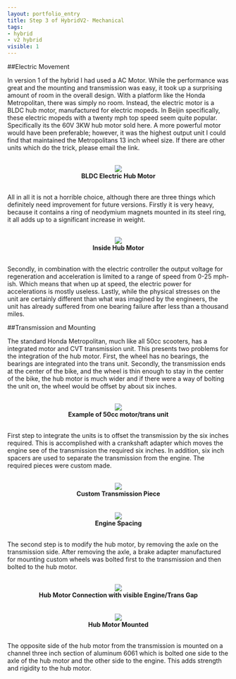 ```yaml
---
layout: portfolio_entry
title: Step 3 of HybridV2- Mechanical
tags:
- hybrid
- v2 hybrid
visible: 1
---
```


##Electric Movement

In version 1 of the hybrid I had used a AC Motor. While the performance was great and the mounting and transmission was easy, it took up a surprising amount of room in the overall design. With a platform like the Honda Metropolitan, there was simply no room. Instead, the electric motor is a BLDC hub motor, manufactured for electric mopeds. In Beijin specifically, these electric mopeds with a twenty mph top speed seem quite popular. Specifically its the 60V 3KW hub motor sold here. A more powerful motor would have been preferable; however, it was the highest output unit I could find that maintained the Metropolitans 13 inch wheel size. If there are other units which do the trick, please email the link.

<br>
<div style="text-align:center"><img src ="../../img/HubUnit.jpeg" /> <br> <b>BLDC Electric Hub Motor</b></div>
<br>

All in all it is not a horrible choice, although there are three things which definitely need improvement for future versions. Firstly it is very heavy, because it contains a ring of neodymium magnets mounted in its steel ring, it all adds up to a significant increase in weight.



<br>
<div style="text-align:center"><img src ="../../img/HubUnitInside.jpg" /> <br> <b>Inside Hub Motor</b></div>
<br>

Secondly, in combination with the electric controller the output voltage for regeneration and acceleration is limited to a range of speed from 0-25 mph-ish. Which means that when up at speed, the electric power for accelerations is mostly useless. Lastly, while the physical stresses on the unit are certainly different than what was imagined by the engineers, the unit has already suffered from one bearing failure after less than a thousand miles.


##Transmission and Mounting

The standard Honda Metropolitan, much like all 50cc scooters, has a integrated motor and CVT transmission unit. This presents two problems for the integration of the hub motor. First, the wheel has no bearings, the bearings are integrated into the trans unit. Secondly, the transmission ends at the center of the bike, and the wheel is thin enough to stay in the center of the bike, the hub motor is much wider and if there were a way of bolting the unit on, the wheel would be offset by about six inches.

<br>
<div style="text-align:center"><img src ="../../img/MetropolitanUnit.jpg" /> <br> <b>Example of 50cc motor/trans unit</b></div>
<br>


First step to integrate the units is to offset the transmission by the six inches required. This is accomplished with a crankshaft adapter which moves the engine see of the transmission the required six inches. In addition, six inch spacers are used to separate the transmission from the engine. The required pieces were custom made.


<br>
<div style="text-align:center"><img src ="../../img/TransAdapter.jpg" /> <br> <b>Custom Transmission Piece</b></div>
<br>

<br>
<div style="text-align:center"><img src ="../../img/EngineSpacing.jpg" /> <br> <b>Engine Spacing</b></div>
<br>

The second step is to modify the hub motor, by removing the axle on the transmission side. After removing the axle, a brake adapter manufactured for mounting custom wheels was bolted first to the transmission and then bolted to the hub motor.



<br>
<div style="text-align:center"><img src ="../../img/EngineTransEmpty.jpg" /> <br> <b>Hub Motor Connection with visible Engine/Trans Gap</b></div>
<br>

<br>
<div style="text-align:center"><img src ="../../img/EngineTrans.jpg" /> <br> <b>Hub Motor Mounted</b></div>
<br>

The opposite side of the hub motor from the transmission is mounted on a channel three inch section of aluminum 6061 which is bolted one side to the axle of the hub motor and the other side to the engine. This adds strength and rigidity to the hub motor.
